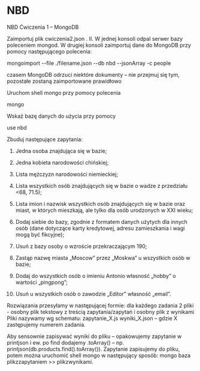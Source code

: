 # NBD
NBD Ćwiczenia 1 – MongoDB

Zaimportuj plik cwiczenia2.json . II. W jednej konsoli odpal serwer bazy poleceniem mongod. W drugiej konsoli zaimportuj dane do MongoDB przy pomocy następującego polecenia:

mongoimport --file ./filename.json --db nbd --jsonArray -c people

czasem MongoDB odrzuci niektóre dokumenty – nie przejmuj się tym, pozostałe zostaną zaimportowane prawidłowo

Uruchom shell mongo przy pomocy polecenia

mongo

Wskaż bazę danych do użycia przy pomocy

use nbd

Zbuduj następujące zapytania:

1. Jedna osoba znajdująca się w bazie;

2. Jedna kobieta narodowości chińskiej;

3. Lista mężczyzn narodowości niemieckiej;

4. Lista wszystkich osób znajdujących się w bazie o wadze z przedziału <68, 71.5);

5. Lista imion i nazwisk wszystkich osób znajdujących się w bazie oraz miast, w których mieszkają, ale tylko dla osób urodzonych w XXI wieku;

6. Dodaj siebie do bazy, zgodnie z formatem danych użytych dla innych osób (dane dotyczące karty kredytowej, adresu zamieszkania i wagi mogą być fikcyjne);

7. Usuń z bazy osoby o wzroście przekraczającym 190;

8. Zastąp nazwę miasta „Moscow” przez „Moskwa” u wszystkich osób w bazie;

9. Dodaj do wszystkich osób o imieniu Antonio własność „hobby” o wartości „pingpong”;

10. Usuń u wszystkich osób o zawodzie „Editor” własność „email”.

Rozwiązania przesyłamy w następującej formie: dla każdego zadania 2 pliki - osobny plik tekstowy z treścią zapytania/zapytań i osobny plik z wynikami Pliki nazywamy wg schematu: zapytanie_X.js wyniki_X.json – gdzie X zastępujemy numerem zadania.

Aby sensownie zapisywać wyniki do pliku – opakowujemy zapytanie w printjson i ew. po find dodajemy .toArray() – np. printjson(db.products.find().toArray()). Zapytanie zapisujemy do pliku, potem można uruchomić shell mongo w następujący sposób: mongo baza plikzzapytaniem >> plikzwynikami.
